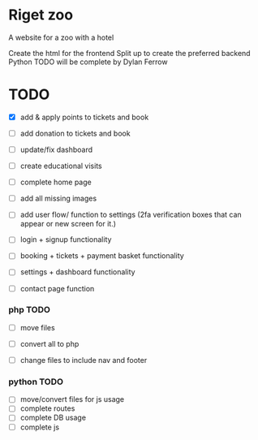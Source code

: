 # Riget zoo 
A website for a zoo with a hotel

Create the html for the frontend 
Split up to create the preferred backend 
Python TODO will be complete by Dylan Ferrow



# TODO
 - [x] add & apply points to tickets and book
 - [ ] add donation to tickets and book
 - [ ] update/fix dashboard
 - [ ] create educational visits 
 - [ ] complete home page
 - [ ] add all missing images 
 - [ ] add user flow/ function to settings (2fa verification boxes that can appear or new screen for it.)
 - [ ] login + signup functionality 
 - [ ] booking + tickets + payment basket functionality
 - [ ] settings + dashboard functionality
 - [ ] contact page function


### php TODO
 - [ ] move files
 - [ ] convert all to php
 - [ ] change files to include nav and footer 


### python TODO 
 - [ ] move/convert files for js usage 
 - [ ] complete routes 
 - [ ] complete DB usage
 - [ ] complete js
